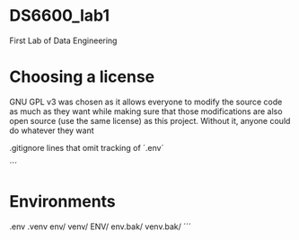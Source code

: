 # DS6600_lab1
First Lab of Data Engineering

# Choosing a license

GNU GPL v3 was chosen as it allows everyone to modify the source code as much as they want while making sure that those modifications are also open source (use the same license) as this project. Without it, anyone could do whatever they want

.gitignore lines that omit tracking of ´.env´

´´´
# Environments
.env
.venv
env/
venv/
ENV/
env.bak/
venv.bak/
´´´
